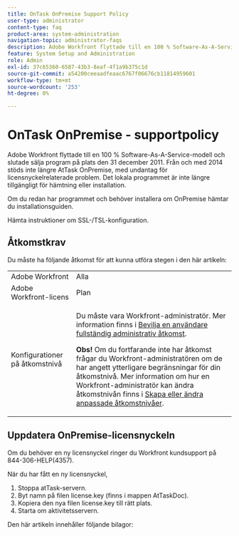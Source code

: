 ```yaml
---
title: OnTask OnPremise Support Policy
user-type: administrator
content-type: faq
product-area: system-administration
navigation-topic: administrator-faqs
description: Adobe Workfront flyttade till en 100 % Software-As-A-Service-modell och slutade sälja program på plats den 31 december 2011. Från och med 2014 stöds inte längre AtTask OnPremise, med undantag för licensnyckelrelaterade problem. Det lokala programmet är inte längre tillgängligt för hämtning eller installation.
feature: System Setup and Administration
role: Admin
exl-id: 37c65360-6587-43b3-8eaf-4f1a9b375c1d
source-git-commit: a54200ceeaadfeaac6767f06676cb11814959601
workflow-type: tm+mt
source-wordcount: '253'
ht-degree: 0%

---
```


# OnTask OnPremise - supportpolicy

Adobe Workfront flyttade till en 100 % Software-As-A-Service-modell och slutade sälja program på plats den 31 december 2011. Från och med 2014 stöds inte längre AtTask OnPremise, med undantag för licensnyckelrelaterade problem. Det lokala programmet är inte längre tillgängligt för hämtning eller installation.

Om du redan har programmet och behöver installera om OnPremise hämtar du installationsguiden.

<!--
<p data-mc-conditions="QuicksilverOrClassic.Draft mode">OnPremise optimization tips can be found.</p>
-->

<!--
<p data-mc-conditions="QuicksilverOrClassic.Draft mode">To learn more about reporting in AtTask OnPremise, click.</p>
-->

Hämta instruktioner om SSL-/TSL-konfiguration.

## Åtkomstkrav

Du måste ha följande åtkomst för att kunna utföra stegen i den här artikeln:

<table style="table-layout:auto"> 
 <col> 
 <col> 
 <tbody> 
  <tr> 
   <td role="rowheader">Adobe Workfront</td> 
   <td>Alla</td> 
  </tr> 
  <tr> 
   <td role="rowheader">Adobe Workfront-licens</td> 
   <td>Plan</td> 
  </tr> 
  <tr> 
   <td role="rowheader">Konfigurationer på åtkomstnivå</td> 
   <td> <p>Du måste vara Workfront-administratör. Mer information finns i <a href="../../administration-and-setup/add-users/configure-and-grant-access/grant-a-user-full-administrative-access.md" class="MCXref xref">Bevilja en användare fullständig administrativ åtkomst</a>.</p> <p><b>Obs!</b> Om du fortfarande inte har åtkomst frågar du Workfront-administratören om de har angett ytterligare begränsningar för din åtkomstnivå. Mer information om hur en Workfront-administratör kan ändra åtkomstnivån finns i <a href="../../administration-and-setup/add-users/configure-and-grant-access/create-modify-access-levels.md" class="MCXref xref">Skapa eller ändra anpassade åtkomstnivåer</a>.</p> </td> 
  </tr> 
 </tbody> 
</table>

## Uppdatera OnPremise-licensnyckeln

Om du behöver en ny licensnyckel ringer du Workfront kundsupport på 844-306-HELP(4357).

När du har fått en ny licensnyckel,

1. Stoppa atTask-servern.
1. Byt namn på filen license.key (finns i mappen AtTaskDoc).
1. Kopiera den nya filen license.key till rätt plats.
1. Starta om aktivitetsservern.

Den här artikeln innehåller följande bilagor:

